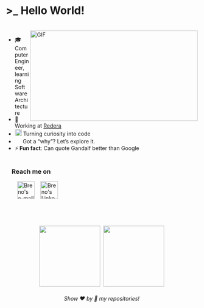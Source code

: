 # >_ Hello World! 
</br>
<div style="overflow: hidden;">
    <img align="right" width="440" height="238" alt="GIF" src="https://giffiles.alphacoders.com/610/61072.gif"/>
    <div>
        <ul>
            <li>🎓 Computer Engineer, learning Software Architecture</li>
            <li>💼  Working at <a href="https://www.linkedin.com/company/redera/">Redera</a></li>
            <li><img src="https://github.com/user-attachments/assets/763f6701-0cb7-4915-b90f-75ba0e20257a" width="18"> Turning curiosity into code</li>
            <li><img src="https://github.com/user-attachments/assets/3f50535c-827d-43c3-9b73-0a937561acf8" width="17"> Got a “why”? Let’s explore it.</li>
            <li>⚡<b> Fun fact</b>: Can quote Gandalf better than Google</li>
        </ul>
    </div>
</div>

### &nbsp;&nbsp;&nbsp;&nbsp;Reach me on
<div>
  &nbsp;&nbsp;&nbsp;&nbsp;
    <a href="mailto:brenonsc@gmail.com" target="_blank"><img alt="Breno's e-mail" width="46px" style="margin-left:10px;" src="https://github.com/user-attachments/assets/122a3d91-88ea-4582-abbf-d3906779b9f4"/></a>&nbsp;&nbsp;&nbsp;
    <a href="https://www.linkedin.com/in/brenonsc" target="_blank"><img alt="Breno's LinkedIn" width="46px" src="https://github.com/user-attachments/assets/b072af60-d4c9-4253-b77d-7557bba9ea08"/></a>  
</div>

<br>
<br>
<br>
<br>
<div align="center">  
    <img height="160em" src="https://github-readme-stats.vercel.app/api?username=brenonsc&hide_title=true&show_icons=true&count_private=true&hide_border=true&title_color=4493f8&icon_color=95b8d5&text_color=9198a1&bg_color=0d1117"/>&nbsp;
    <img height="160em" src="https://github-readme-stats.vercel.app/api/top-langs/?username=brenonsc&hide=jupyter%20notebook&layout=compact&langs_count=6&count_private=true&hide_border=true&title_color=4493f8&icon_color=4682B4&text_color=9198a1&bg_color=0d1117"/>
</div>

<h6 align="center">Show ❤️ by 🌟 my repositories!</h6>
